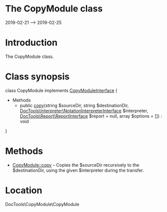 The CopyModule class
================
2019-02-21 --> 2019-02-25




Introduction
============

The CopyModule class.



Class synopsis
==============


class <span class="pl-k">CopyModule</span> implements [CopyModuleInterface](https://github.com/lingtalfi/DocTools/blob/master/doc/api/DocTools/CopyModule/CopyModuleInterface.md) {

- Methods
    - public [copy](https://github.com/lingtalfi/DocTools/blob/master/doc/api/DocTools/CopyModule/CopyModule/copy.md)(string $sourceDir, string $destinationDir, [DocTools\Interpreter\NotationInterpreterInterface](https://github.com/lingtalfi/DocTools/blob/master/doc/api/DocTools/Interpreter/NotationInterpreterInterface.md) $interpreter, [DocTools\Report\ReportInterface](https://github.com/lingtalfi/DocTools/blob/master/doc/api/DocTools/Report/ReportInterface.md) $report = null, array $options = []) : void

}






Methods
==============

- [CopyModule::copy](https://github.com/lingtalfi/DocTools/blob/master/doc/api/DocTools/CopyModule/CopyModule/copy.md) &ndash; Copies the $sourceDir recursively to the $destinationDir, using the given $interpreter during the transfer.




Location
=============
DocTools\CopyModule\CopyModule
